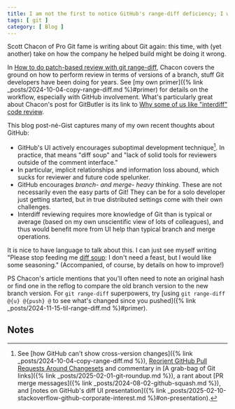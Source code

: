 ```yaml
---
title: I am not the first to notice GitHub's range-diff deficiency; I will not be the last
tags: [ git ]
category: [ Blog ]
---
```


Scott Chacon of Pro Git fame is writing about Git again: this time, with (yet
another) take on how the company he helped build might be doing it wrong.

In [How to do patch-based review with git
range-diff](https://blog.gitbutler.com/interdiff-review-with-git-range-diff/),
Chacon covers the ground on how to perform review in terms of versions of a
branch, stuff Git developers have been doing for years. See [my own primer]({%
link _posts/2024-10-04-copy-range-diff.md %}#primer) for details on the
workflow, especially with GitHub involvement. What's particularly great about
Chacon's post for GitButler is its link to [Why some of us like "interdiff" code
review](https://gist.github.com/thoughtpolice/9c45287550a56b2047c6311fbadebed2).

This blog post-né-Gist captures many of my own recent thoughts about GitHub:

- GitHub's UI actively encourages suboptimal development technique[^1]. In
  practice, that means "diff soup" and "lack of solid tools for reviewers
  outside of the comment interface."
- In particular, implicit relationships and information loss abound, which sucks
  for reviewer and future code spelunker.
- GitHub encourages _branch- and merge- heavy thinking_. These are not
  necessarily even the easy parts of Git! They can be for a solo developer just
  getting started, but in true distributed settings come with their own
  challenges.
- Interdiff reviewing requires more knowledge of Git than is typical or average
  (based on my own unscientific view of lots of colleagues), and thus would
  benefit more from UI help than typical branch and merge operations.

It is nice to have language to talk about this. I can just see myself writing
"Please stop feeding me [diff
soup](https://gist.github.com/thoughtpolice/9c45287550a56b2047c6311fbadebed2?ref=blog.gitbutler.com):
I don't need a feast, but I would like some seasoning." (Accompanied, of course,
by details on how to improve!)

PS Chacon's article mentions that you'll often need to note an original hash or
find one in the reflog to compare the old branch version to the new branch
version. For `git range-diff` superpowers, try [using `git range-diff @{u}
@{push} @` to see what's changed since you pushed]({% link
_posts/2024-11-15-til-range-diff.md %}#primer).

## Notes

[^1]: See [how GitHub can't show cross-version changes]({% link
    _posts/2024-10-04-copy-range-diff.md %}), [Reorient GitHub Pull Requests
    Around Changesets](https://mitchellh.com/writing/github-changesets) and
    commentary in [A grab-bag of Git links]({% link
    _posts/2025-02-01-git-roundup.md %}), a rant about [PR merge messages]({%
    link _posts/2024-08-02-github-squash.md %}), and [notes on GitHub's diff UI
    presentation]({% link _posts/2025-02-10-stackoverflow-github-corporate-interest.md %}#on-presentation).
